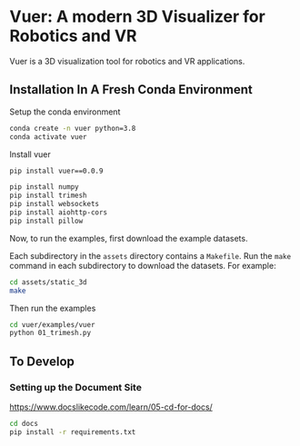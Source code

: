 # Vuer: A modern 3D Visualizer for Robotics and VR

Vuer is a 3D visualization tool for robotics and VR applications.

## Installation In A Fresh Conda Environment

Setup the conda environment
```bash
conda create -n vuer python=3.8
conda activate vuer
```

Install vuer
```bash
pip install vuer==0.0.9

pip install numpy
pip install trimesh
pip install websockets
pip install aiohttp-cors
pip install pillow
```

Now, to run the examples, first download the example datasets. 

Each subdirectory in the `assets` directory contains a `Makefile`. Run the `make` command in each subdirectory to download the datasets. For example:

```bash
cd assets/static_3d
make
```

Then run the examples

```bash
cd vuer/examples/vuer
python 01_trimesh.py
```

## To Develop

### Setting up the Document Site

https://www.docslikecode.com/learn/05-cd-for-docs/

```bash
cd docs
pip install -r requirements.txt
```



